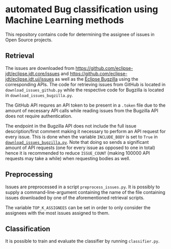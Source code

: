 # automated Bug classification using Machine Learning methods

This repository contains code for determining the assignee of issues in Open Source projects.

## Retrieval
The issues are downloaded from <https://github.com/eclipse-jdt/eclipse.jdt.core/issues> and <https://github.com/eclipse-jdt/eclipse.jdt.ui/issues> as well as the [Eclipse Bugzilla](https://bugs.eclipse.org) using the corresponding APIs. The code for retrieving issues from GitHub is located in `download_issues_github.py` while the respective code for Bugzilla is located in `download_issues_bugzilla.py`.

The GitHub API requres an API token to be present in a `.token` file due to the amount of necessary API calls while reading issues from the Bugzilla API does not require authentication.

The endpoint in the Bugzilla API does not include the full issue description/first comment making it necessary to perform an API request for every issue. This is done when the variable `INCLUDE_BODY` is set to `True` in [`download_issues_bugzilla.py`](download_issues_bugzilla.py).
Note that doing so sends a significant amount of API requests (one for every issue as opposed to one in total) hence it is recommended to reduce `ISSUE_COUNT` (making 100000 API requests may take a while) when requesting bodies as well.

## Preprocessing
Issues are preprocessed in a script `preprocess_issues.py`.
It is possibly to supply a command-line-argument containing the name of the file containing issues downloaded by one of the aforementioned retrieval scripts.

The variable `TOP_K_ASSIGNEES` can be set in order to only consider the assignees with the most issues assigned to them.

## Classification
It is possible to train and evaluate the classifier by running `classifier.py`.